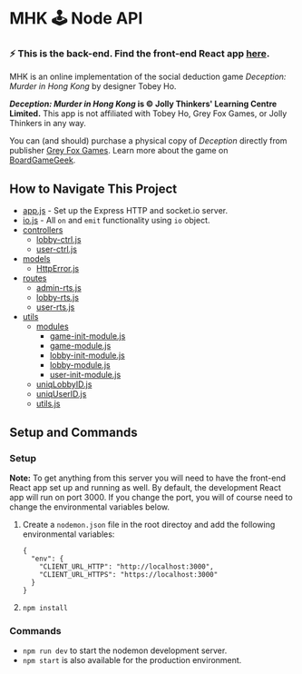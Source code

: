 # MHK 🕹 Node API

### ⚡️ This is the back-end. Find the front-end React app [here](https://github.com/Zilifant/mhk-front).

MHK is an online implementation of the social deduction game *Deception: Murder in Hong Kong* by designer Tobey Ho.

***Deception: Murder in Hong Kong* is © Jolly Thinkers' Learning Centre Limited.**
This app is not affiliated with Tobey Ho, Grey Fox Games, or Jolly Thinkers in any way.

You can (and should) purchase a physical copy of *Deception* directly from publisher [Grey Fox Games](https://greyfoxgames.com/deception-murder-in-hong-kong/). Learn more about the game on [BoardGameGeek](https://boardgamegeek.com/boardgame/156129/deception-murder-hong-kong).

## How to Navigate This Project

* [app.js](./app.js) - Set up the Express HTTP and socket.io server.
* [io.js](./io.js) - All `on` and `emit` functionality using `io` object.
* [controllers](./controllers)
  * [lobby-ctrl.js](./controllers/lobby-ctrl.js)
  * [user-ctrl.js](./controllers/user-ctrl.js)
* [models](./models)
  * [HttpError.js](./models/HttpError.js)
* [routes](./routes)
  * [admin-rts.js](./routes/admin-rts.js)
  * [lobby-rts.js](./routes/lobby-rts.js)
  * [user-rts.js](./routes/user-rts.js)
* [utils](./utils)
  * [modules](./utils/modules)
    * [game-init-module.js](./utils/modules/game-init-module.js)
    * [game-module.js](./utils/modules/game-module.js)
    * [lobby-init-module.js](./utils/modules/lobby-init-module.js)
    * [lobby-module.js](./utils/modules/lobby-module.js)
    * [user-init-module.js](./utils/modules/user-init-module.js)
  * [uniqLobbyID.js](./utils/uniqLobbyID.js)
  * [uniqUserID.js](./utils/uniqUserID.js)
  * [utils.js](./utils/utils.js)

## Setup and Commands

### Setup

**Note:** To get anything from this server you will need to have the front-end React app set up and running as well. By default, the development React app will run on port 3000. If you change the port, you will of course need to change the environmental variables below.

1. Create a `nodemon.json` file in the root directoy and add the following environmental variables:

    ```
    {
      "env": {
        "CLIENT_URL_HTTP": "http://localhost:3000",
        "CLIENT_URL_HTTPS": "https://localhost:3000"
      }
    }
    ```
2. `npm install`

### Commands

- `npm run dev` to start the nodemon development server.
- `npm start` is also available for the production environment.